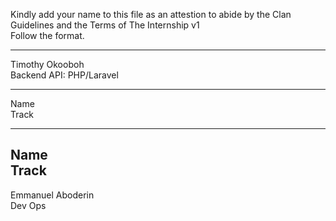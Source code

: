 Kindly add your name to this file as an attestion to abide by the Clan Guidelines and the Terms of The Internship v1
<br/> Follow the format.<br/> 
___
Timothy Okooboh <br/>
Backend API: PHP/Laravel
___
Name <br/>
Track
___
Name <br/>
Track
---
Emmanuel Aboderin </br>
Dev Ops

